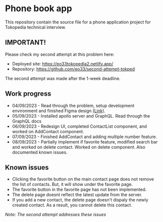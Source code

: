 # Phone book app

This repository contain the source file for a phone application project for Tokopedia technical interview.

## IMPORTANT!
Please check my second attempt at this problem here:
- Deployed site: https://eo33tokopedia2.netlify.app/
- Repository: https://github.com/eo33/second-attempt-tokped

The second attempt was made after the 1-week deadline. 

## Work progress
- 04/09/2023 - Read through the problem, setup development environment and finished Figma design [(Link)](https://www.figma.com/file/vh2f3Rm6dr5TzVuK8gRjzv/Untitled?type=design&node-id=0%3A1&mode=design&t=yfhlskYjPseufGcl-1).
- 05/09/2023 - Installed apollo server and GraphQL. Read through the GraphQL docs
- 06/09/2023 - Redesign UI, completed ContactList component, and worked on AddContact component.
- 07/09/2023 - Finished AddContact and adding multiple number feature.
- 08/09/2023 - Partially implement if favorite feature, modified search bar and worked on delete contact. Worked on delete component. Also documented known issues.

## Known issues
- Clicking the favorite button on the main contact page does not remove the list of contacts. But, it will show under the favorite page.
- The favorite button in the favorite page has not been implemented.
- The delete page doesnt reflect the latest update from the server.
- If you add a new contact, the delete page doesn't dispaly the newly created contact. As a result, you cannot delete this contact.

_Note: The second attempt addresses these issues_
